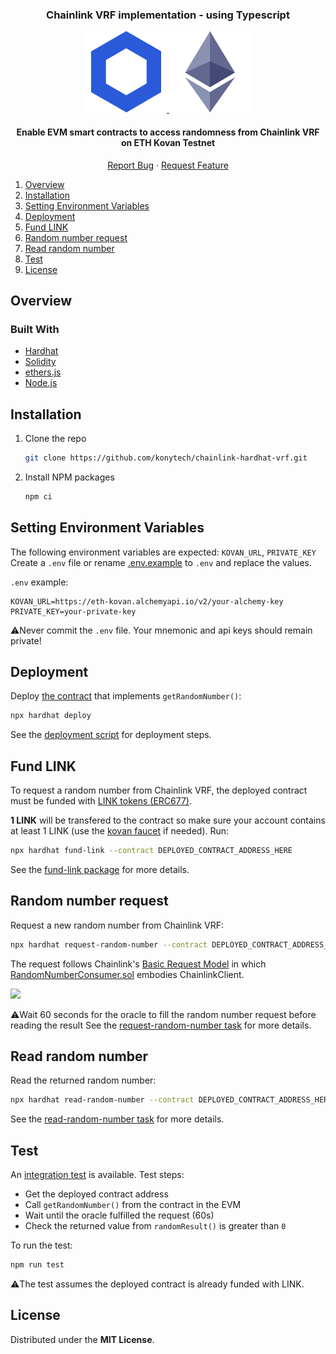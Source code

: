 <div id="top"></div>
<!--
*** Thanks for checking out the Best-README-Template. If you have a suggestion
*** that would make this better, please fork the repo and create a pull request
*** or simply open an issue with the tag "enhancement".
*** Don't forget to give the project a star!
*** Thanks again! Now go create something AMAZING! :D
-->

<!-- PROJECT SHIELDS -->
<!--
*** I'm using markdown "reference style" links for readability.
*** Reference links are enclosed in brackets [ ] instead of parentheses ( ).
*** See the bottom of this document for the declaration of the reference variables
*** for contributors-url, forks-url, etc. This is an optional, concise syntax you may use.
*** https://www.markdownguide.org/basic-syntax/#reference-style-links
-->

<!-- PROJECT LOGO -->
<div align="center">
  <h3 align="center">Chainlink VRF implementation - using Typescript</h3>
  
  <a href="https://chain.link/">
    <img src="images/chainlink-logo.png" alt="Logo">
  </a>
  <a href="https://polygon.technology/">
    <img src="images/eth-logo.png" alt="Logo">
  </a>

  <p align="center">
    <h4>Enable EVM smart contracts to access randomness from Chainlink VRF on ETH Kovan Testnet</h4>
    <!--<br />
    Build this project from stratch: https://youtu.be/92rnG1t_55I
    <br />·-->
    <!--<a href="https://github.com/konytech/ethereum-ercs-demo">View Demo (WIP)</a>
    ·-->
    <a href="https://github.com/konytech/ethereum-ercs-demo/issues">Report Bug</a>
    ·
    <a href="https://github.com/konytech/ethereum-ercs-demo/issues">Request Feature</a>
    <br />
  </p>
</div>

<!-- TABLE OF CONTENTS -->
<ol>
  <li>
    <a href="#overview">Overview</a>
    <!-- <ul>
      <li><a href="#built-with">Built With</a></li>
    </ul>-->
  </li>
  <li><a href="#installation">Installation</a></li>
  <li><a href="#setting-environment-variables">Setting Environment Variables</a></li>
  <li><a href="#deployment">Deployment</a></li>
  <li><a href="#fund-link">Fund LINK</a></li>
  <li><a href="#random-number-request">Random number request</a></li>
  <li><a href="#read-random-number">Read random number</a></li>
  <li><a href="#test">Test</a></li>
  <li><a href="#license">License</a></li>
</ol>

<!-- OVERVIEW -->
## Overview

### Built With

* [Hardhat](https://hardhat.org/)
* [Solidity](https://docs.soliditylang.org/)
* [ethers.js](https://docs.ethers.io/)
* [Node.js](https://nodejs.org/)

<!-- GETTING STARTED -->
## Installation

1. Clone the repo
   ```sh
   git clone https://github.com/konytech/chainlink-hardhat-vrf.git
   ```
3. Install NPM packages
   ```sh
   npm ci
   ```

## Setting Environment Variables

The following environment variables are expected: `KOVAN_URL`, `PRIVATE_KEY` \
Create a `.env` file or rename <a href=".env.example">.env.example</a> to `.env` and replace the values.

`.env` example:
```
KOVAN_URL=https://eth-kovan.alchemyapi.io/v2/your-alchemy-key
PRIVATE_KEY=your-private-key
```
⚠️Never commit the `.env` file. Your mnemonic and api keys should remain private!

## Deployment

Deploy <a href="hardhat/contracts/RandomNumberConsumer.sol">the contract</a> that implements `getRandomNumber()`:
   ```sh
   npx hardhat deploy
   ```
See the <a href="hardhat/deploy/01_Deploy_RandomNumberConsumer.ts">deployment script</a> for deployment steps.

## Fund LINK

To request a random number from Chainlink VRF, the deployed contract must be funded with <a href="https://docs.chain.link/docs/link-token-contracts/">LINK tokens (ERC677)</a>.

**1 LINK** will be transfered to the contract so make sure your account contains at least 1 LINK (use the <a href="https://kovan.chain.link/">kovan faucet</a> if needed). Run:
   ```sh
   npx hardhat fund-link --contract DEPLOYED_CONTRACT_ADDRESS_HERE
   ```
See the <a href="https://www.npmjs.com/package/@appliedblockchain/chainlink-plugins-fund-link">fund-link package</a> for more details.

## Random number request

Request a new random number from Chainlink VRF:
   ```sh
   npx hardhat request-random-number --contract DEPLOYED_CONTRACT_ADDRESS_HERE
   ```
   
The request follows Chainlink's <a href="https://docs.chain.link/docs/architecture-request-model/">Basic Request Model</a> in which <a href="hardhat/contracts/RandomNumberConsumer.sol">RandomNumberConsumer.sol</a> embodies ChainlinkClient.
  
<img src="https://docs.chain.link/files/881ade6-Simple_Architecture_Diagram_1_V1.png"></img>
   
⚠️Wait 60 seconds for the oracle to fill the random number request before reading the result
See the <a href="hardhat/tasks/request-random-number.ts">request-random-number task</a> for more details.

## Read random number

Read the returned random number:
   ```sh
   npx hardhat read-random-number --contract DEPLOYED_CONTRACT_ADDRESS_HERE
   ```
See the <a href="hardhat/tasks/read-random-number.ts">read-random-number task</a> for more details.

## Test

An <a href="hardhat/test/integration/RandomNumberConsumer_int_test.ts">integration test</a> is available. Test steps:
- Get the deployed contract address
- Call `getRandomNumber()` from the contract in the EVM
- Wait until the oracle fulfilled the request (60s)
- Check the returned value from `randomResult()` is greater than `0`

To run the test:
   ```sh
   npm run test
   ```
   
⚠️The test assumes the deployed contract is already funded with LINK.
   
<!-- LICENSE -->
## License

Distributed under the **MIT License**.

<!-- MARKDOWN LINKS & IMAGES -->
<!-- https://www.markdownguide.org/basic-syntax/#reference-style-links -->
